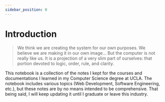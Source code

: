 ```yaml
---
sidebar_position: 0
---
```


# Introduction

> We think we are creating the system for our own purposes. We believe we are making it in our own image... But the computer is not really like us. It is a projection of a very slim part of ourselves: that portion devoted to logic, order, rule, and clarity.

This notebook is a collection of the notes I kept for the courses and documentations I learned in my Computer Science degree at UCLA. The notebook includes various topics (Web Development, Software Engineering, etc.), but these notes are by no means intended to be comprehensive. That being said, I will keep updating it until I graduate or leave this industry.
